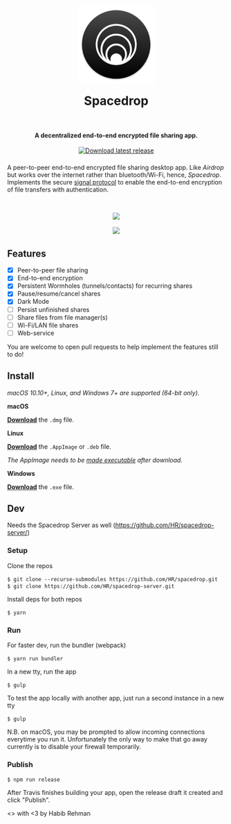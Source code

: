 <h1 align="center">
  <br>
  <a href="https://github.com/HR/spacedrop"><img src="./build/icon.png" alt="Spacedrop" width="180" style= "margin-bottom: 1rem"></a>
  <br>
  Spacedrop
  <br>
  <br>
</h1>

<h4 align="center">A decentralized end-to-end encrypted file sharing app.</h4>
<p align="center">
    <a href="https://github.com/HR/spacedrop/releases/latest">
        <img src="https://img.shields.io/badge/Download-black.svg?style=flat&color=2c2c2c"
            alt="Download latest release" style= "margin-bottom: 0.5rem" height="25px">
    </a>
</p>

A peer-to-peer end-to-end encrypted file sharing desktop app. Like _Airdrop_
but works over the internet rather than bluetooth/Wi-Fi, hence, _Spacedrop_.
Implements the secure [signal
protocol](https://signal.org/docs/specifications/doubleratchet/) to enable the
end-to-end encryption of file transfers with authentication.

<br>
<p align="center">
  <a href="https://github.com/HR/spacedrop/releases/latest">
    <img src=".github/screen.png">
  </a>
</p>
<p align="center">
  <a href="https://github.com/HR/spacedrop/releases/latest">
    <img src=".github/screen_dark.png">
  </a>
</p>

## Features
- [x] Peer-to-peer file sharing
- [x] End-to-end encryption
- [x] Persistent Wormholes (tunnels/contacts) for recurring shares
- [x] Pause/resume/cancel shares
- [x] Dark Mode
- [ ] Persist unfinished shares
- [ ] Share files from file manager(s)
- [ ] Wi-Fi/LAN file shares
- [ ] Web-service

You are welcome to open pull requests to help implement the features still to
do!

## Install

_macOS 10.10+, Linux, and Windows 7+ are supported (64-bit only)._

**macOS**

[**Download**](https://github.com/hr/spacedrop/releases/latest) the `.dmg` file.

**Linux**

[**Download**](https://github.com/hr/spacedrop/releases/latest) the `.AppImage` or `.deb` file.

_The AppImage needs to be [made executable](http://discourse.appimage.org/t/how-to-make-an-appimage-executable/80) after download._

**Windows**

[**Download**](https://github.com/hr/spacedrop/releases/latest) the `.exe` file.


## Dev

Needs the Spacedrop Server as well (https://github.com/HR/spacedrop-server/)

### Setup

Clone the repos

```
$ git clone --recurse-submodules https://github.com/HR/spacedrop.git
$ git clone https://github.com/HR/spacedrop-server.git
```

Install deps for both repos

```
$ yarn
```

### Run

For faster dev, run the bundler (webpack)

```
$ yarn run bundler
```

In a new tty, run the app

```
$ gulp
```

To test the app locally with another app, just run a second instance in a new
tty

```
$ gulp
```

N.B. on macOS, you may be prompted to allow incoming connections everytime you
run it. Unfortunately the only way to make that go away currently is to disable
your firewall temporarily.

### Publish

```
$ npm run release
```

After Travis finishes building your app, open the release draft it created and
click "Publish".


<> with <3 by Habib Rehman